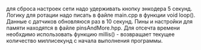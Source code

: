 для сброса настроек сети надо удерживать кнопку энкодера 5 секунд. Логику для ротации надо писать в файле main.cpp в функции void loop(). Данные с датчиков обновляюся раз в 10 секунд. Пины и настройки для памяти находятся в файле pinsAndMore.hpp. Для отсечта времени необхдимо использовать функцию millis() - возвращает текущее количество миллисекунд с начала выполнения программы.  
